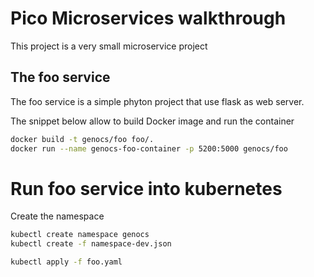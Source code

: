 Pico Microservices walkthrough
====

This project is a very small microservice project


## The foo service
The foo service is a simple phyton project that use flask as web server.

The snippet below allow to build Docker image and run the container

``` bash
docker build -t genocs/foo foo/.
docker run --name genocs-foo-container -p 5200:5000 genocs/foo
```


# Run foo service into kubernetes

Create the namespace
``` bash
kubectl create namespace genocs
kubectl create -f namespace-dev.json
```


``` bash
kubectl apply -f foo.yaml
```

